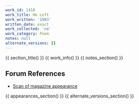 ```yaml
---
work_id: 1418
work_title: He Left
work_written: '1983'
written_date: exact
work_collected: 'no'
work_category: Poem
notes: null
alternate_versions: []
---
```


{{ section_title() }}
{{ work_info() }}
{{ notes_section() }}
## Forum References
- [Scan of magazine appearance](https://bukowskiforum.com/threads/he-left-wormwood-review-no-135-1994.12816/)

{{ appearances_section() }}
{{ alternate_versions_section() }}